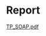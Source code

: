 # Report
[TP_SOAP.pdf](https://github.com/el-moudni-hicham/SOAP-WEB-SERVICE/files/11011464/TP_SOAP.pdf)
